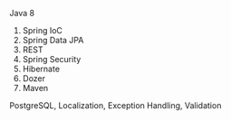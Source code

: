 Java 8

1. Spring IoC
2. Spring Data JPA
3. REST
4. Spring Security
5. Hibernate
6. Dozer
7. Maven

PostgreSQL, Localization, Exception Handling, Validation
